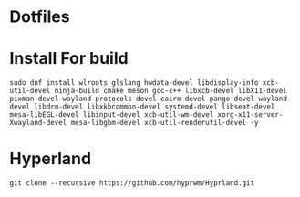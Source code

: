 # Dotfiles

# Install For build

`sudo dnf install wlroots glslang hwdata-devel libdisplay-info xcb-util-devel ninja-build cmake meson gcc-c++ libxcb-devel libX11-devel pixman-devel wayland-protocols-devel cairo-devel pango-devel wayland-devel libdrm-devel libxkbcommon-devel systemd-devel libseat-devel mesa-libEGL-devel libinput-devel xcb-util-wm-devel xorg-x11-server-Xwayland-devel mesa-libgbm-devel xcb-util-renderutil-devel -y`

# Hyperland

`git clone --recursive https://github.com/hyprwm/Hyprland.git`
